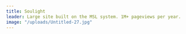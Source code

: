 ```yaml
---
title: Soulight
leader: Large site built on the MSL system. 1M+ pageviews per year.
image: "/uploads/Untitled-27.jpg"
---
```


